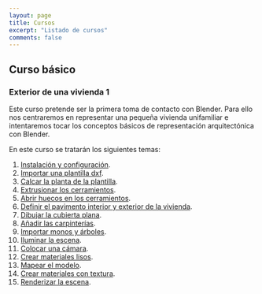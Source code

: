```yaml
---
layout: page
title: Cursos
excerpt: "Listado de cursos"
comments: false
---
```


## Curso básico

### Exterior de una vivienda 1

Este curso pretende ser la primera toma de contacto con Blender. Para ello nos centraremos en representar una pequeña vivienda unifamiliar e intentaremos tocar los conceptos básicos de representación arquitectónica con Blender.

En este curso se tratarán los siguientes temas:

1. [Instalación y configuración](/projects/cursobasico/1x01).
2. [Importar una plantilla dxf]().
3. [Calcar la planta de la plantilla]().
4. [Extrusionar los cerramientos]().
5. [Abrir huecos en los cerramientos]().
6. [Definir el pavimento interior y exterior de la vivienda]().
7. [Dibujar la cubierta plana]().
8. [Añadir las carpinterías]().
9. [Importar monos y árboles]().
10. [Iluminar la escena]().
11. [Colocar una cámara]().
12. [Crear materiales lisos]().
13. [Mapear el modelo]().
14. [Crear materiales con textura]().
15. [Renderizar la escena]().
